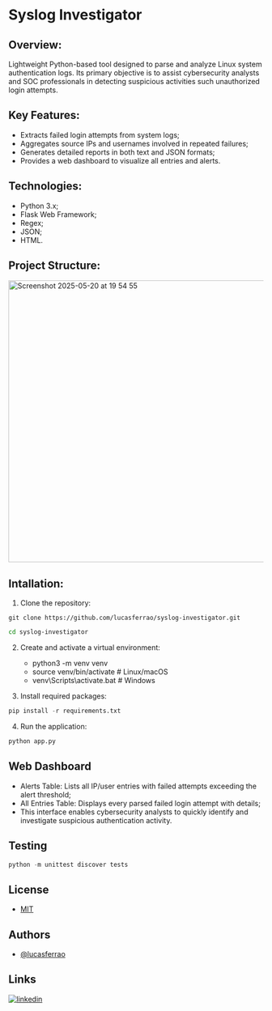 # Syslog Investigator

## Overview:

Lightweight Python-based tool designed to parse and analyze Linux system authentication logs. Its primary objective is to assist cybersecurity analysts and SOC professionals in detecting suspicious activities such unauthorized login attempts.


## Key Features:

  - Extracts failed login attempts from system logs;
  - Aggregates source IPs and usernames involved in repeated failures;
  - Generates detailed reports in both text and JSON formats;
  - Provides a web dashboard to visualize all entries and alerts.


## Technologies:

  - Python 3.x;
  - Flask Web Framework;
  - Regex;
  - JSON;
  - HTML.


## Project Structure:

<img width="557" alt="Screenshot 2025-05-20 at 19 54 55" src="https://github.com/user-attachments/assets/c6e3733d-5750-4740-89a4-e4f773430523" />




## Intallation:
1. Clone the repository:
```text
git clone https://github.com/lucasferrao/syslog-investigator.git
```
```bash
cd syslog-investigator
```
    
2. Create and activate a virtual environment:
   - python3 -m venv venv
   - source venv/bin/activate        # Linux/macOS
   - venv\Scripts\activate.bat       # Windows

4. Install required packages:
```python
pip install -r requirements.txt
```

4. Run the application:
```python
python app.py
```

## Web Dashboard
  - Alerts Table: Lists all IP/user entries with failed attempts exceeding the alert threshold;
  - All Entries Table: Displays every parsed failed login attempt with details;
  - This interface enables cybersecurity analysts to quickly identify and investigate suspicious authentication activity.


## Testing
```python
python -m unittest discover tests
```


## License
  - [MIT](https://choosealicense.com/licenses/mit/)


## Authors
- [@lucasferrao](https://www.github.com/lucasferrao)


## Links
[![linkedin](https://img.shields.io/badge/linkedin-0A66C2?style=for-the-badge&logo=linkedin&logoColor=white)](https://www.linkedin.com/in/lucaslfferrao)
